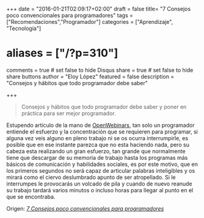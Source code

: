 +++
date = "2016-01-21T02:09:17+02:00"
draft = false
title= "7 Consejos poco convencionales para programadores"
tags = ["Recomendaciones","Programador"]
categories = ["Aprendizaje", "Tecnología"]
# aliases = ["/?p=310"]
comments = true	# set false to hide Disqus
share = true	# set false to hide share buttons
author = "Eloy López"
featured = false
description = "Consejos y hábitos que todo programador debe saber"

+++
> Consejos y hábitos que todo programador debe saber y poner en práctica para ser mejor programador.

Estupendo artículo de la mano de <a href="https://openwebinars.net/" target="_blank">OpenWebinars</a>, tan solo un programador entiende el esfuerzo y la concentración que se requieren para programar, si alguna vez veis alguno en pleno trabajo ni se os ocurra interrumpirle, es posible que en ese instante parezca que no esta haciendo nada, pero su cabeza esta realizando un gran esfuerzo, tan grande que normalmente tiene que descargar de su memoria de trabajo hasta los programas más básicos de comunicación y habilidades sociales, es por este motivo, que en los primeros segundos no será capaz de articular palabras inteligibles y os mirará como el ciervo deslumbrado apunto de ser atropellado. Si le interrumpes le provocarás un volcado de pila y cuando de nuevo reanude su trabajo tardará varios minutos o incluso horas para llegar al punto en el que se encontraba.

Origen: _[7 Consejos poco convencionales para programadores][1]_

 [1]: https://openwebinars.net/7-consejos-poco-convencionales-para-programadores/?utm_source=twitterfeed&utm_medium=linkedin-company-page
